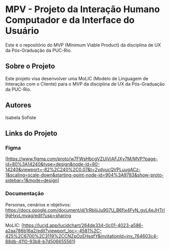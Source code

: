 # **MPV - Projeto da Interação Humano Computador e da Interface do Usuário**

Este é o repositório do MVP (Minimum Viable Product) da disciplina de UX da Pós-Graduação da PUC-Rio.

## Sobre o Projeto

Este projeto visa desenvolver uma MoLIC (Modelo de Linguagem de Interação com o Cliente) para o MVP da disciplina de UX da Pós-Graduação da PUC-Rio. 

## Autores

Isabela Sofiste

## Links do Projeto

### Figma
[https://www.figma.com/proto/w7FWsHbcgVZUiViAFJXy7M/MVP?page-id=80%3A14240&type=design&node-id=80-14240&viewport=-82%2C240%2C0.07&t=2vdyucQVPLuugACz-1&scaling=scale-down&starting-point-node-id=904%3A9783&show-proto-sidebar=1&mode=design]

### Documentação
Personas, cenários e objetivos: https://docs.google.com/document/d/1rRbIjjJu907U_B6fix4FvN_gvL4eJHTrl9gHxvLmvag/edit?usp=sharing

MoLIC: [https://lucid.app/lucidchart/264de334-0c01-4023-a586-a2aa786b16a2/edit?viewport_loc=-4581%2C-425%2C6700%2C3119%2CCNZpOzEHsqfY&invitationId=inv_764603c4-88db-4110-93b8-b7d506655561]
